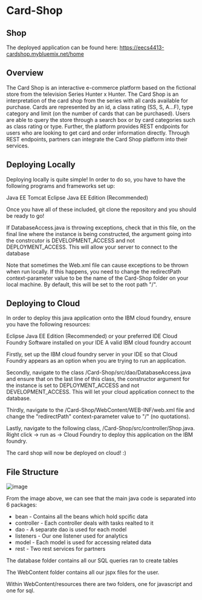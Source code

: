 # Card-Shop

## Shop

The deployed application can be found here: https://eecs4413-cardshop.mybluemix.net/home 

## Overview
The Card Shop is an interactive e-commerce platform based on the fictional store from the television Series Hunter x Hunter. The Card Shop is an interpretation of the card shop from the series with all cards available for purchase. Cards are represented by an id, a class rating (SS, S, A...F), type category and limit (on the number of cards that can be purchased). Users are able to query the store through a search box or by card categories such as class rating or type. Further, the  platform provides REST endpoints for users who are looking to get card and order information directly. Through REST endpoints, partners can integrate the Card Shop platform into their services.


## Deploying Locally

Deploying locally is quite simple! In order to do so, you have to have the following programs and frameworks set up:

Java EE
Tomcat
Eclipse Java EE Edition (Recommended)

Once you have all of these included, git clone the repository and you should be ready to go!

If DatabaseAccess.java is throwing exceptions, check that in this file, on the final line where the instance is being constructed, the argument going into the constrcutor is DEVELOPMENT_ACCESS and not DEPLOYMENT_ACCESS. This will allow your server to connect to the database  

Note that sometimes the Web.xml file can cause exceptions to be thrown when run locally. If this happens, you need to change the redirectPath context-parameter value to be the name of the Card-Shop folder on your local machine. By default, this will be set to the root path "/".

## Deploying to Cloud

In order to deploy this java application onto the IBM cloud foundry, ensure you have the following resources: 

Eclipse Java EE Edition (Recommended) or your preferred IDE
Cloud Foundry Software installed on your IDE
A valid IBM cloud foundry account

Firstly, set up the IBM cloud foundry server in your IDE so that Cloud Foundry appears as an option when you are trying to run an application.

Secondly, navigate to the class /Card-Shop/src/dao/DatabaseAccess.java and ensure that on the last line of this class, the constructor argument for the instance is set to DEPLOYMENT_ACCESS and not DEVELOPMENT_ACCESS. This will let your cloud application connect to the database. 

Thirdly, navigate to the /Card-Shop/WebContent/WEB-INF/web.xml file and change the "redirectPath" context-parameter value to "/" (no quotations).  

Lastly, navigate to the following class, /Card-Shop/src/controller/Shop.java. Right click -> run as -> Cloud Foundry to deploy this application on the IBM foundry.

The card shop will now be deployed on cloud! :)

## File Structure
![image](https://user-images.githubusercontent.com/35306396/79798985-c6c53e80-8327-11ea-8148-b5923fd9cb7a.png)

From the image above, we can see that the main java code is separated into 6 packages: 
- bean - Contains all the beans which hold spcific data
- controller - Each controller deals with tasks realted to it
- dao - A separate dao is used for each model
- listeners - Our one listener used for analytics
- model - Each model is used for accessing related data
- rest - Two rest services for partners

The database folder contains all our SQL queries ran to create tables

The WebContent folder contains all our jspx files for the user.

Within WebContent/resources there are two folders, one for javascript and one for sql.
